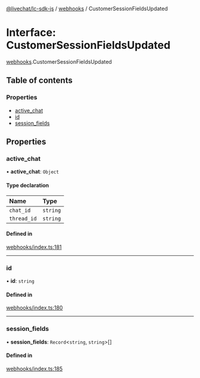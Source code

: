 [@livechat/lc-sdk-js](../README.md) / [webhooks](../modules/webhooks.md) / CustomerSessionFieldsUpdated

# Interface: CustomerSessionFieldsUpdated

[webhooks](../modules/webhooks.md).CustomerSessionFieldsUpdated

## Table of contents

### Properties

- [active\_chat](webhooks.CustomerSessionFieldsUpdated.md#active_chat)
- [id](webhooks.CustomerSessionFieldsUpdated.md#id)
- [session\_fields](webhooks.CustomerSessionFieldsUpdated.md#session_fields)

## Properties

### active\_chat

• **active\_chat**: `Object`

#### Type declaration

| Name | Type |
| :------ | :------ |
| `chat_id` | `string` |
| `thread_id` | `string` |

#### Defined in

[webhooks/index.ts:181](https://github.com/livechat/lc-sdk-js/blob/8462be9/src/webhooks/index.ts#L181)

___

### id

• **id**: `string`

#### Defined in

[webhooks/index.ts:180](https://github.com/livechat/lc-sdk-js/blob/8462be9/src/webhooks/index.ts#L180)

___

### session\_fields

• **session\_fields**: `Record`<`string`, `string`\>[]

#### Defined in

[webhooks/index.ts:185](https://github.com/livechat/lc-sdk-js/blob/8462be9/src/webhooks/index.ts#L185)
